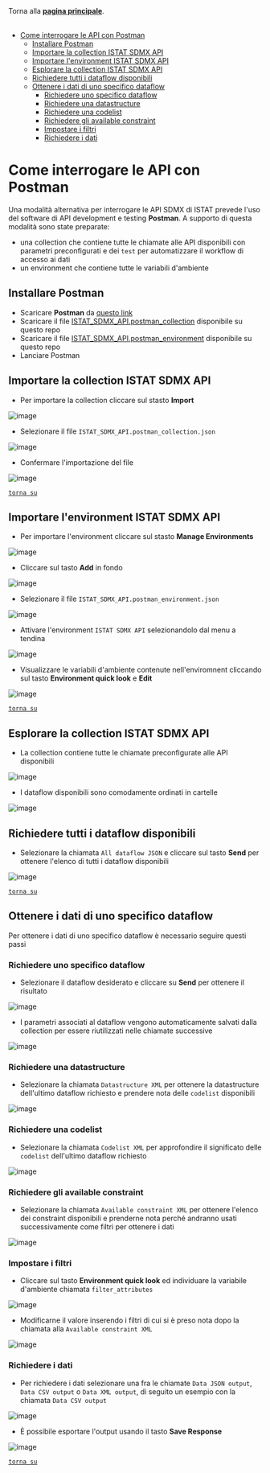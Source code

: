<div class="container-lg clearfix border p-2 bg-blue-light my-">
Torna alla <strong><a href="https://github.com/ondata/guida-api-istat/issues/new">pagina principale</a></strong>.
</div>
<br>

- [Come interrogare le API con Postman](#come-interrogare-le-api-con-postman)
  - [Installare Postman](#installare-postman)
  - [Importare la collection ISTAT SDMX API](#importare-la-collection-istat-sdmx-api)
  - [Importare l'environment ISTAT SDMX API](#importare-lenvironment-istat-sdmx-api)
  - [Esplorare la collection ISTAT SDMX API](#esplorare-la-collection-istat-sdmx-api)
  - [Richiedere tutti i dataflow disponibili](#richiedere-tutti-i-dataflow-disponibili)
  - [Ottenere i dati di uno specifico dataflow](#ottenere-i-dati-di-uno-specifico-dataflow)
    - [Richiedere uno specifico dataflow](#richiedere-uno-specifico-dataflow)
    - [Richiedere una datastructure](#richiedere-una-datastructure)
    - [Richiedere una codelist](#richiedere-una-codelist)
    - [Richiedere gli available constraint](#richiedere-gli-available-constraint)
    - [Impostare i filtri](#impostare-i-filtri)
    - [Richiedere i dati](#richiedere-i-dati)

# Come interrogare le API con Postman

Una modalità alternativa per interrogare le API SDMX di ISTAT prevede l'uso del software di API development e testing **Postman**. A supporto di questa modalità sono state preparate:
- una collection che contiene tutte le chiamate alle API disponibili con parametri preconfigurati e dei `test` per automatizzare il workflow di accesso ai dati
- un environment che contiene tutte le variabili d'ambiente

## Installare Postman

- Scaricare **Postman** da [questo link](https://www.postman.com/downloads/)
- Scaricare il file [ISTAT_SDMX_API.postman_collection](https://github.com/vincenzo-scia/guida-api-istat/blob/postman/postman/ISTAT_SDMX_API.postman_collection.json) disponibile su questo repo
- Scaricare il file [ISTAT_SDMX_API.postman_environment](https://github.com/vincenzo-scia/guida-api-istat/blob/postman/postman/ISTAT_SDMX_API.postman_environment.json) disponibile su questo repo
- Lanciare Postman

## Importare la collection ISTAT SDMX API

- Per importare la collection cliccare sul stasto **Import**

![image](./postman/pics/01_Import_Collection_01.png)

- Selezionare il file `ISTAT_SDMX_API.postman_collection.json`

![image](./postman/pics/01_Import_Collection_02.png)

- Confermare l'importazione del file

![image](./postman/pics/01_Import_Collection_03.png)

[`torna su`](#come-interrogare-le-api-con-postman)

## Importare l'environment ISTAT SDMX API

- Per importare l'environment cliccare sul stasto **Manage Environments**

![image](./postman/pics/02_Import_Environment_01.png)

- Cliccare sul tasto **Add** in fondo

![image](./postman/pics/02_Import_Environment_02.png)

- Selezionare il file `ISTAT_SDMX_API.postman_environment.json`

![image](./postman/pics/02_Import_Environment_03.png)

- Attivare l'environment `ISTAT SDMX API` selezionandolo dal menu a tendina

![image](./postman/pics/03_Set_Environment.png)

- Visualizzare le variabili d'ambiente contenute nell'enviromnent cliccando sul tasto **Environment quick look** e **Edit**

![image](./postman/pics/04_View_Environment_Variables.png)

[`torna su`](#come-interrogare-le-api-con-postman)

## Esplorare la collection ISTAT SDMX API

- La collection contiene tutte le chiamate preconfigurate alle API disponibili

![image](./postman/pics/05_Explore_Collection_01.png)

- I dataflow disponibili sono comodamente ordinati in cartelle

![image](./postman/pics/05_Explore_Collection_02.png)

## Richiedere tutti i dataflow disponibili

- Selezionare la chiamata `All dataflow JSON` e cliccare sul tasto **Send** per ottenere l'elenco di tutti i dataflow disponibili

![image](./postman/pics/06_Request_All_Dataflows.png)

[`torna su`](#come-interrogare-le-api-con-postman)

## Ottenere i dati di uno specifico dataflow

Per ottenere i dati di uno specifico dataflow è necessario seguire questi passi

### Richiedere uno specifico dataflow

- Selezionare il dataflow desiderato e cliccare su **Send** per ottenere il risultato

![image](./postman/pics/07_Request_Specific_Dataflow_01.png)

- I parametri associati al dataflow vengono automaticamente salvati dalla collection per essere riutilizzati nelle chiamate successive

![image](./postman/pics/07_Request_Specific_Dataflow_02.png)


### Richiedere una datastructure

- Selezionare la chiamata `Datastructure XML` per ottenere la datastructure dell'ultimo dataflow richiesto e prendere nota delle `codelist` disponibili

![image](./postman/pics/08_Request_DataStructure.png)

### Richiedere una codelist

- Selezionare la chiamata `Codelist XML` per approfondire il significato delle `codelist` dell'ultimo dataflow richiesto

![image](./postman/pics/09_Request_Codelist.png)

### Richiedere gli available constraint

- Selezionare la chiamata `Available constraint XML` per ottenere l'elenco dei constraint disponibili e prenderne nota perché andranno usati successivamente come filtri per ottenere i dati

![image](./postman/pics/10_Request_AvailableConstraint.png)

### Impostare i filtri

- Cliccare sul tasto **Environment quick look** ed individuare la variabile d'ambiente chiamata `filter_attributes`

![image](./postman/pics/11_Request_Data_Set_Filter_Attributes_01.png)

- Modificarne il valore inserendo i filtri di cui si è preso nota dopo la chiamata alla `Available constraint XML`

![image](./postman/pics/11_Request_Data_Set_Filter_Attributes_02.png)

### Richiedere i dati

- Per richiedere i dati selezionare una fra le chiamate `Data JSON output`, `Data CSV output` o `Data XML output`, di seguito un esempio con la chiamata `Data CSV output`

![image](./postman/pics/12_Request_Data_CSV.png)

- È possibile esportare l'output usando il tasto **Save Response**

![image](./postman/pics/13_Save_Export_Data.png)

[`torna su`](#come-interrogare-le-api-con-postman)

